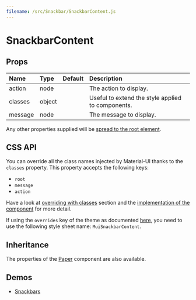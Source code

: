```yaml
---
filename: /src/Snackbar/SnackbarContent.js
---
```


<!--- This documentation is automatically generated, do not try to edit it. -->

# SnackbarContent



## Props

| Name | Type | Default | Description |
|:-----|:-----|:--------|:------------|
| action | node |  | The action to display. |
| classes | object |  | Useful to extend the style applied to components. |
| message | node |  | The message to display. |

Any other properties supplied will be [spread to the root element](/guides/api#spread).

## CSS API

You can override all the class names injected by Material-UI thanks to the `classes` property.
This property accepts the following keys:
- `root`
- `message`
- `action`

Have a look at [overriding with classes](/customization/overrides#overriding-with-classes) section
and the [implementation of the component](https://github.com/mui-org/material-ui/tree/v1-beta/src/Snackbar/SnackbarContent.js)
for more detail.

If using the `overrides` key of the theme as documented
[here](/customization/themes#customizing-all-instances-of-a-component-type),
you need to use the following style sheet name: `MuiSnackbarContent`.

## Inheritance

The properties of the [Paper](/api/paper) component are also available.

## Demos

- [Snackbars](/demos/snackbars)

